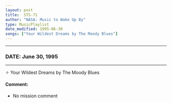```yaml
---
layout: post
title:  STS-71
author: "NASA: Music to Wake Up By"
type: MusicPlaylist
date_modified: 1995-06-30
songs: ["Your Wildest Dreams by The Moody Blues"]
---
```


----
### DATE: June 30, 1995
----
✧ Your Wildest Dreams by The Moody Blues

#### Comment:
* No mission comment



<br/>
<center>
	<a target="_blank"
	   href="https://twitter.com/intent/tweet?hashtags=Space,NASA,Playlist,NASAWakeupCalls,SpaceProgram&text={{ page.author}}, '{{ page.songs.first }}' {{ page.title }}, {{ page.date | date: '%B %d, %Y' }}. {{ site.url }}{{ page.url }}&via=nasawakeupcalls"><i class="fab fa-twitter" alt="Tweet this page" style="font-size: 1.3em;"></i></a>
	&nbsp; 	<i class="fas fa-user-astronaut" style="font-size: 1.5em;"></i> &nbsp;
    <a type="amzn" search="'Your Wildest Dreams by The Moody Blues'" category="popular music">
    <i class="fab fa-amazon" style="font-size: 1.3em;"></i></a>
</center>
